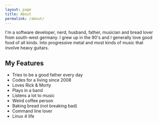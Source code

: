 ```yaml
---
layout: page
title: About
permalink: /about/
---
```


I'm a software developer, nerd, husband, father, musician and bread lover from south-west germany. I grew up in the 90's
and I generally love good food of all kinds. Into progressive metal and most kinds of music that involve heavy guitars.

## My Features

- Tries to be a good father every day
- Codes for a living since 2008
- Loves Rick & Morty
- Plays in a band
- Listens a lot to music
- Weird coffee person
- Baking bread (not breaking bad)
- Command line lover
- Linux 4 life
